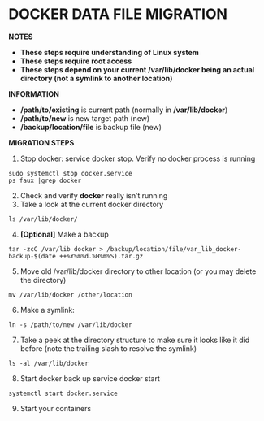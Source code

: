 # DOCKER DATA FILE MIGRATION
**NOTES**
- **These steps require understanding of Linux system** 
- **These steps require root access**
- **These steps depend on your current /var/lib/docker being an actual directory (not a symlink to another location)**

**INFORMATION**
- **/path/to/existing** is current path (normally in **/var/lib/docker**)
- **/path/to/new** is new target path (new)
- **/backup/location/file** is backup file (new)

**MIGRATION STEPS**
1. Stop docker: service docker stop. Verify no docker process is running
```
sudo systemctl stop docker.service
ps faux |grep docker
```
2. Check and verify **docker** really isn’t running
3. Take a look at the current docker directory
```
ls /var/lib/docker/
```
4. **[Optional]** Make a backup
```
tar -zcC /var/lib docker > /backup/location/file/var_lib_docker-backup-$(date ++%Y%m%d.%H%m%S).tar.gz
```
5. Move old /var/lib/docker directory to other location (or you may delete the directory)
```
mv /var/lib/docker /other/location
```
6. Make a symlink: 
```
ln -s /path/to/new /var/lib/docker
```
7. Take a peek at the directory structure to make sure it looks like it did before (note the trailing slash to resolve the symlink)
```
ls -al /var/lib/docker
```
8. Start docker back up service docker start
```
systemctl start docker.service
```
9. Start your containers
